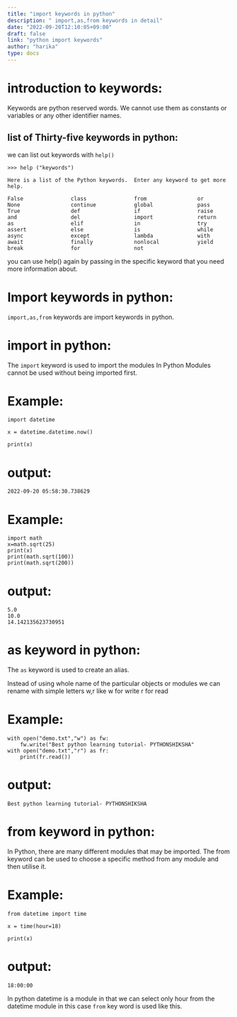 ```yaml
---
title: "import keywords in python"
description: " import,as,from keywords in detail"
date: "2022-09-20T12:10:05+09:00"
draft: false
link: "python import keywords"
author: "harika"
type: docs
---
```


# introduction to keywords:
Keywords are python reserved words.
We cannot use them as constants or variables or any other identifier names.

## list of Thirty-five keywords in python:
we can list out keywords with `help()` 
```
>>> help ("keywords")

Here is a list of the Python keywords.  Enter any keyword to get more help.

False               class               from                or
None                continue            global              pass
True                def                 if                  raise
and                 del                 import              return
as                  elif                in                  try
assert              else                is                  while
async               except              lambda              with
await               finally             nonlocal            yield
break               for                 not                 
```

you can use help() again by passing in the specific keyword that you need more information about. 

# Import keywords in python:
`import,as,from` keywords are import keywords in python.


# import in python:
The `import` keyword is used to import the modules
In Python Modules cannot be used without being imported first.

# Example:
```
import datetime

x = datetime.datetime.now()

print(x)
```
# output:
```
2022-09-20 05:58:30.738629
```
# Example:
```
import math
x=math.sqrt(25)
print(x)
print(math.sqrt(100))
print(math.sqrt(200))
```
# output:
```
5.0
10.0
14.142135623730951
```

# as keyword in python:
The `as` keyword is used to create an alias.

Instead of using whole name of the particular objects or modules we can rename with simple letters w,r like
w for write
r for read

# Example:
```
with open("demo.txt","w") as fw:
    fw.write("Best python learning tutorial- PYTHONSHIKSHA"
with open("demo.txt","r") as fr:
    print(fr.read())
```
# output:
```
Best python learning tutorial- PYTHONSHIKSHA
```
# from keyword in python:
In Python, there are many different modules that may be imported. The from keyword can be used to choose a specific method from any module and then utilise it. 

# Example:
```
from datetime import time

x = time(hour=18)

print(x)
```
# output:
```
18:00:00
```
In python datetime is a module in that we can select only hour from the datetime module in this case `from` key word is used like this.

